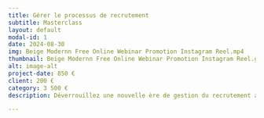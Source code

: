 ```yaml
---
title: Gérer le processus de recrutement
subtitle: Masterclass
layout: default
modal-id: 1
date: 2024-08-30
img: Beige Modernn Free Online Webinar Promotion Instagram Reel.mp4
thumbnail: Beige Modernn Free Online Webinar Promotion Instagram Reel.gif
alt: image-alt
project-date: 850 €
client: 200 €
category: 3 500 €
description: Déverrouillez une nouvelle ère de gestion du recrutement avec l'Intelligence Artificielle. Conçu pour répondre aux besoins des entreprises en expansion, cette masterclass vous permet de gérer efficacement tout le processus de recrutement, de la recherche de candidats à la rédaction de descriptions de poste attractifs. Utilisez l'intelligence de ChatGPT pour affiner vos approches et capter l'attention des candidats les plus qualifiés. Avec notre série de requêtes optimisées, transformez votre manière d'embaucher les futurs talents de votre organisation.

---
```


